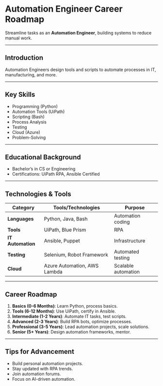 # Automation Engineer Career Roadmap

Streamline tasks as an **Automation Engineer**, building systems to reduce manual work.

---

## Introduction
Automation Engineers design tools and scripts to automate processes in IT, manufacturing, and more.

---

## Key Skills
- Programming (Python)
- Automation Tools (UiPath)
- Scripting (Bash)
- Process Analysis
- Testing
- Cloud (Azure)
- Problem-Solving

---

## Educational Background
- Bachelor’s in CS or Engineering
- Certifications: UiPath RPA, Ansible Certified

---

## Technologies & Tools
| **Category**         | **Tools/Technologies**                     | **Purpose**                        |
|----------------------|--------------------------------------------|------------------------------------|
| **Languages**        | Python, Java, Bash                         | Automation coding                 |
| **Tools**            | UiPath, Blue Prism                         | RPA                               |
| **IT Automation**    | Ansible, Puppet                            | Infrastructure                    |
| **Testing**          | Selenium, Robot Framework                  | Automated testing                 |
| **Cloud**            | Azure Automation, AWS Lambda               | Scalable automation               |

---

## Career Roadmap
1. **Basics (0-6 Months)**: Learn Python, process basics.  
2. **Tools (6-12 Months)**: Use UiPath, certify in Ansible.  
3. **Intermediate (1-2 Years)**: Automate IT tasks, test scripts.  
4. **Advanced (2-3 Years)**: Build RPA bots, optimize processes.  
5. **Professional (3-5 Years)**: Lead automation projects, scale solutions.  
6. **Senior (5+ Years)**: Design automation frameworks, mentor.

---

## Tips for Advancement
- Build personal automation projects.
- Stay updated with RPA trends.
- Join automation forums.
- Focus on AI-driven automation.
